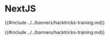 # NextJS

{{#include ../../banners/hacktricks-training.md}}

{{#include ../../banners/hacktricks-training.md}}



